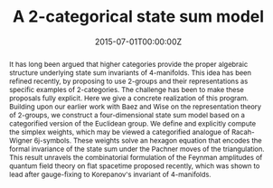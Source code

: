 ---
title: "A 2-categorical state sum model"
authors: [admin, Laurent Freidel]
#- admin
#- Robert Ford
date: "2015-07-01T00:00:00Z"
doi: ""

# Schedule page publish date (NOT publication's date).
publishDate: "2015-01-01T00:00:00Z"

# Publication type.
# Legend: 0 = Uncategorized; 1 = Conference paper; 2 = Journal article;
# 3 = Preprint / Working Paper; 4 = Report; 5 = Book; 6 = Book section;
# 7 = Thesis; 8 = Patent
publication_types: ["2"]

# Publication name and optional abbreviated publication name.
publication: "Journal of Mathematical Physics 56, 011705"
publication_short: "Journal of Mathematical Physics,  2015"

abstract: It has long been argued that higher categories provide the proper algebraic structure underlying state sum invariants of 4-manifolds. This idea has been refined recently, by proposing to use 2-groups and their representations as specific examples of 2-categories. The challenge has been to make these proposals fully explicit. Here we give a concrete realization of this program. Building upon our earlier work with Baez and Wise on the representation theory of 2-groups, we construct a four-dimensional state sum model based on a categorified version of the Euclidean group. We define and explicitly compute the simplex weights, which may be viewed a categorified analogue of Racah-Wigner 6j-symbols. These weights solve an hexagon equation that encodes the formal invariance of the state sum under the Pachner moves of the triangulation. This result unravels the combinatorial formulation of the Feynman amplitudes of quantum field theory on flat spacetime proposed recently, which was shown to lead after gauge-fixing to Korepanov's invariant of 4-manifolds.

# Summary. An optional shortened abstract.
summary: "Journal of Mathematical Physics,  2015"

tags:
- Source Themes
featured: false

links:
- name: arXiv
  url: https://arxiv.org/abs/1409.3526
  icon_pack: fab
  
url_pdf: ''
url_code: ''
url_dataset: ''
url_poster: ''
url_project: ''
url_slides: ''
url_source: ''
url_video: ''

# Featured image
# To use, add an image named `featured.jpg/png` to your page's folder. 
image:
  caption: ''
  focal_point: ""
  preview_only: false

# Associated Projects (optional).
#   Associate this publication with one or more of your projects.
#   Simply enter your project's folder or file name without extension.
#   E.g. `internal-project` references `content/project/internal-project/index.md`.
#   Otherwise, set `projects: []`.
projects: []

# Slides (optional).
#   Associate this publication with Markdown slides.
#   Simply enter your slide deck's filename without extension.
#   E.g. `slides: "example"` references `content/slides/example/index.md`.
#   Otherwise, set `slides: ""`.
slides: ""
---